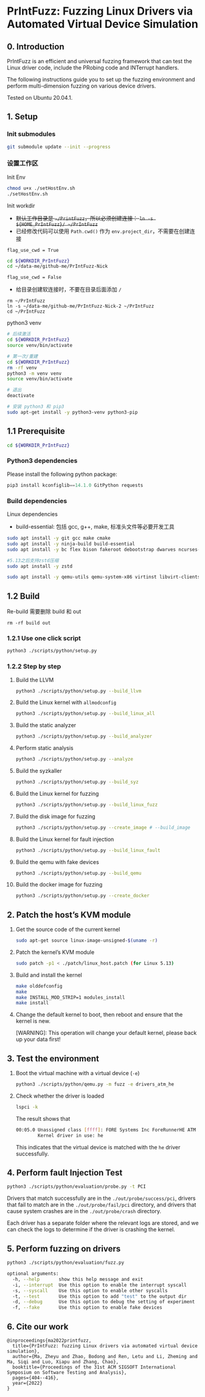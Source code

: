 # PrIntFuzz: Fuzzing Linux Drivers via Automated Virtual Device Simulation

## 0. Introduction

PrIntFuzz is an efficient and universal fuzzing framework that can test the Linux driver code, include the PRobing code and INTerrupt handlers.

The following instructions guide you to set up the fuzzing environment and perform multi-dimension fuzzing on various device drivers. 

Tested on Ubuntu 20.04.1.

## 1. Setup

### Init submodules
```bash
git submodule update --init --progress
```

### 设置工作区
Init Env
```bash
chmod u+x ./setHostEnv.sh
./setHostEnv.sh
```

Init workdir
- ~~默认工作目录是 `~/PrintFuzz`，所以必须创建连接： `ln -s ${HOME_PrIntFuzz}/ ~/PrIntFuzz`~~
- 已经修改代码可以使用 `Path.cwd()` 作为 `env.project_dir`，不需要在创建连接

`flag_use_cwd = True`
```bash
cd ${WORKDIR_PrIntFuzz}
cd ~/data-me/github-me/PrIntFuzz-Nick
```

`flag_use_cwd = False`
- 给目录创建软连接时，不要在目录后面添加 `/`
```
rm ~/PrIntFuzz
ln -s ~/data-me/github-me/PrIntFuzz-Nick-2 ~/PrIntFuzz
cd ~/PrIntFuzz
```

python3 venv
```bash
# 后续激活
cd ${WORKDIR_PrIntFuzz}
source venv/bin/activate
```
```bash
# 第一次/重建
cd ${WORKDIR_PrIntFuzz}
rm -rf venv
python3 -m venv venv
source venv/bin/activate
```
```bash
# 退出
deactivate
```
```bash
# 安装 python3 和 pip3
sudo apt-get install -y python3-venv python3-pip
```

## 1.1 Prerequisite
```bash
cd ${WORKDIR_PrIntFuzz}
```

### Python3 dependencies
Please install the following python package:

```python
pip3 install kconfiglib==14.1.0 GitPython requests 
```

### Build dependencies
Linux dependencies
- build-essential: 包括 gcc, g++, make, 标准头文件等必要开发工具

```bash
sudo apt install -y git gcc make cmake
sudo apt install -y ninja-build build-essential
sudo apt install -y bc flex bison fakeroot debootstrap dwarves ncurses-dev binutils-dev xz-utils libssl-dev libelf-dev libdw-dev libunwind-dev libslang2-dev

#5.13之后支持zstd压缩
sudo apt install -y zstd 

sudo apt install -y qemu-utils qemu-system-x86 virtinst libvirt-clients libvirt-daemon-system
```

## 1.2 Build

Re-build 需要删除 build 和 out
```
rm -rf build out
```

### 1.2.1 Use one click script

```bash
python3 ./scripts/python/setup.py
```

### 1.2.2 Step by step

1. Build the LLVM
    
    ```bash
    python3 ./scripts/python/setup.py --build_llvm
    ```
    
2. Build the Linux kernel with `allmodconfig`
    
    ```bash
    python3 ./scripts/python/setup.py --build_linux_all
    ```
    
3. Build the static analyzer
    
    ```bash
    python3 ./scripts/python/setup.py --build_analyzer
    ```
    
4. Perform static analysis
    
    ```bash
    python3 ./scripts/python/setup.py --analyze
    ```
    
5. Build the syzkaller
    
    ```bash
    python3 ./scripts/python/setup.py --build_syz
    ```
    
6. Build the Linux kernel for fuzzing
    
    ```bash
    python3 ./scripts/python/setup.py --build_linux_fuzz
    ```
    
7. Build the disk image for fuzzing
    
    ```bash
    python3 ./scripts/python/setup.py --create_image # --build_image
    ```
    
8. Build the Linux kernel for fault injection
    
    ```bash
    python3 ./scripts/python/setup.py --build_linux_fault
    ```
    
9. Build the qemu with fake devices
    
    ```bash
    python3 ./scripts/python/setup.py --build_qemu
    ```
    
10. Build the docker image for fuzzing
    
    ```bash
    python3 ./scripts/python/setup.py --create_docker
    ```
    

## 2. Patch the host’s KVM module

1. Get the source code of the current kernel
    
    ```bash
    sudo apt-get source linux-image-unsigned-$(uname -r)
    ```
    
2. Patch the kernel’s KVM module
    
    ```bash
    sudo patch -p1 < ./patch/linux_host.patch (for Linux 5.13)
    ```
    
3. Build and install the kernel
    
    ```bash
    make olddefconfig
    make
    make INSTALL_MOD_STRIP=1 modules_install
    make install
    ```
    
4. Change the default kernel to boot, then reboot and ensure that the kernel is new.
    
    [WARNING]: This operation will change your default kernel, please back up your data first!
    

## 3. Test the environment

1. Boot the virtual machine with a virtual device (`-e`)
    
    ```bash
    python3 ./scripts/python/qemu.py -m fuzz -e drivers_atm_he
    ```
    
2. Check whether the driver is loaded
    
    ```bash
    lspci -k
    ```
    
    The result shows that
    
    ```bash
    00:05.0 Unassigned class [ffff]: FORE Systems Inc ForeRunnerHE ATM Adapter
            Kernel driver in use: he
    ```
    
    This indicates that the virtual device is matched with the `he` driver successfully.
    

## 4. Perform fault Injection Test

```bash
python3 ./scripts/python/evaluation/probe.py -t PCI
```

Drivers that match successfully are in the `./out/probe/success/pci`, drivers that fail to match are in the `./out/probe/fail/pci` directory, and drivers that cause system crashes are in the `./out/probe/crash` directory.

Each driver has a separate folder where the relevant logs are stored, and we can check the logs to determine if the driver is crashing the kernel.

## 5. Perform fuzzing on drivers

```bash
python3 ./scripts/python/evaluation/fuzz.py
```

```bash
optional arguments:
  -h, --help       show this help message and exit
  -i, --interrupt  Use this option to enable the interrupt syscall
  -s, --syscall    Use this option to enable other syscalls
  -t, --test       Use this option to add "test" to the output dir
  -d, --debug      Use this option to debug the setting of experiment
  -f, --fake       Use this option to enable fake devices
```

## 6. Cite our work

```
@inproceedings{ma2022printfuzz,
  title={PrIntFuzz: fuzzing Linux drivers via automated virtual device simulation},
  author={Ma, Zheyu and Zhao, Bodong and Ren, Letu and Li, Zheming and Ma, Siqi and Luo, Xiapu and Zhang, Chao},
  booktitle={Proceedings of the 31st ACM SIGSOFT International Symposium on Software Testing and Analysis},
  pages={404--416},
  year={2022}
}
```
